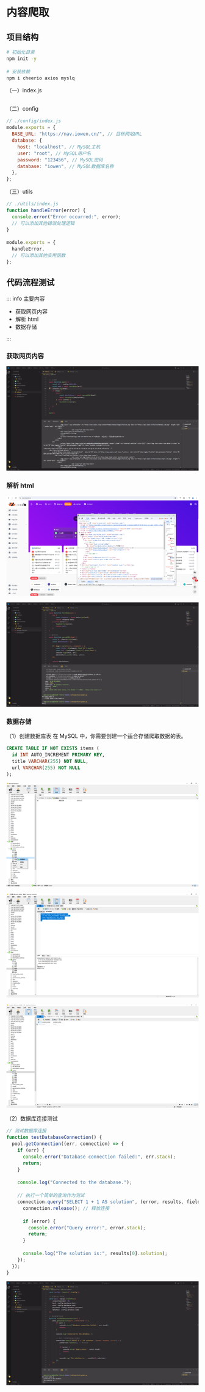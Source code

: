 # 内容爬取

## 项目结构

```bash
# 初始化目录
npm init -y

# 安装依赖
npm i cheerio axios myslq
```

（一）index.js

```js

```

（二）config

```js
// ./config/index.js
module.exports = {
  BASE_URL: "https://nav.iowen.cn/", // 目标网站URL
  database: {
    host: "localhost", // MySQL主机
    user: "root", // MySQL用户名
    password: "123456", // MySQL密码
    database: "iowen", // MySQL数据库名称
  },
};
```

（三）utils

```js
// ./utils/index.js
function handleError(error) {
  console.error("Error occurred:", error);
  // 可以添加其他错误处理逻辑
}

module.exports = {
  handleError,
  // 可以添加其他实用函数
};
```

## 代码流程测试

::: info 主要内容

- 获取网页内容
- 解析 html
- 数据存储

:::

### 获取网页内容

![alt text](img/image-2.png)

### 解析 html

![alt text](img/image-3.png)

![alt text](img/image-4.png)

### 数据存储

（1）创建数据库表
在 MySQL 中，你需要创建一个适合存储爬取数据的表。

```sql
CREATE TABLE IF NOT EXISTS items (
  id INT AUTO_INCREMENT PRIMARY KEY,
  title VARCHAR(255) NOT NULL,
  url VARCHAR(255) NOT NULL
);
```

![alt text](img/image-5.png)

![alt text](img/image-6.png)

![alt text](img/image-7.png)

（2）数据库连接测试

```js
// 测试数据库连接
function testDatabaseConnection() {
  pool.getConnection((err, connection) => {
    if (err) {
      console.error("Database connection failed:", err.stack);
      return;
    }

    console.log("Connected to the database.");

    // 执行一个简单的查询作为测试
    connection.query("SELECT 1 + 1 AS solution", (error, results, fields) => {
      connection.release(); // 释放连接

      if (error) {
        console.error("Query error:", error.stack);
        return;
      }

      console.log("The solution is:", results[0].solution);
    });
  });
}
```

![alt text](img/image-8.png)
